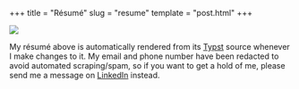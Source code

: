 +++
title = "Résumé"
slug = "resume"
template = "post.html"
+++

<div class="w-full relative">
<div class="not-prose shadow-lg rounded-md bg-white dark:bg-gray-900 transition-transform w-[calc(65ch*1.5)] relative left-1/2 -translate-x-1/2 max-w-[calc(100vw-2rem)]">
    <img src="/images/resume.svg" class="not-prose dark:invert rounded-md" draggable="false">
</div>
</div>

My résumé above is automatically rendered from its [Typst](https://typst.app) source whenever I make changes to it. My email and phone number have been redacted to avoid automated scraping/spam, so if you want to get a hold of me, please send me a message on [LinkedIn](https://www.linkedin.com/in/trevor-nelson-a730411a0/) instead.
